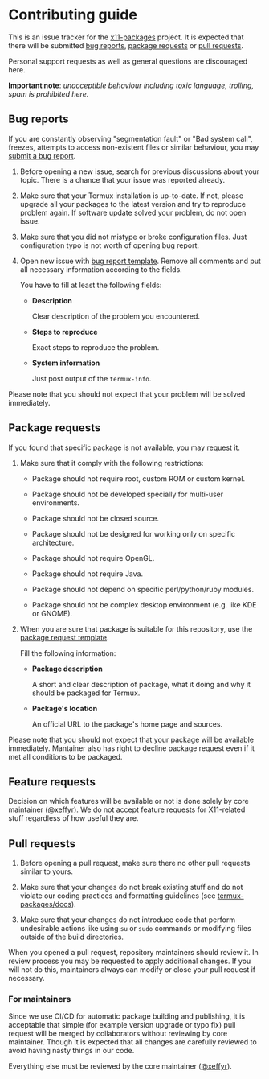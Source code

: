 # Contributing guide

This is an issue tracker for the [x11-packages] project. It is expected that
there will be submitted [bug reports](#bug-reports), [package requests](#package-requests)
or [pull requests](#pull-requests).

Personal support requests as well as general questions are discouraged here.

**Important note**: *unacceptible behaviour including toxic language, trolling,
spam is prohibited here.*

## Bug reports

If you are constantly observing "segmentation fault" or "Bad system call",
freezes, attempts to access non-existent files or similar behaviour, you
may [submit a bug report][bug-report-template].

1. Before opening a new issue, search for previous discussions about your topic.
There is a chance that your issue was reported already.

2. Make sure that your Termux installation is up-to-date. If not, please upgrade
all your packages to the latest version and try to reproduce problem again. If
software update solved your problem, do not open issue.

3. Make sure that you did not mistype or broke configuration files. Just
configuration typo is not worth of opening bug report.

4. Open new issue with [bug report template][bug-report-template]. Remove all
comments and put all necessary information according to the fields.

	You have to fill at least the following fields:

	- **Description**

		Clear description of the problem you encountered.

	- **Steps to reproduce**

		Exact steps to reproduce the problem.

	- **System information**

		Just post output of the `termux-info`.

Please note that you should not expect that your problem will be solved
immediately.

## Package requests

If you found that specific package is not available, you may [request](package-request-template)
it.

1. Make sure that it comply with the following restrictions:

	- Package should not require root, custom ROM or custom kernel.

	- Package should not be developed specially for multi-user environments.

	- Package should not be closed source.

	- Package should not be designed for working only on specific architecture.

	- Package should not require OpenGL.

	- Package should not require Java.

	- Package should not depend on specific perl/python/ruby modules.

	- Package should not be complex desktop environment (e.g. like KDE or GNOME).

2. When you are sure that package is suitable for this repository, use the
[package request template][package-request-template].

	Fill the following information:

	- **Package description**

		A short and clear description of package, what it doing and why it
		should be packaged for Termux.

	- **Package's location**

		An official URL to the package's home page and sources.

Please note that you should not expect that your package will be available
immediately. Mantainer also has right to decline package request even if it
met all conditions to be packaged.

## Feature requests

Decision on which features will be available or not is done solely by core
maintainer ([@xeffyr]). We do not accept feature requests for X11-related
stuff regardless of how useful they are.

## Pull requests

1. Before opening a pull request, make sure there no other pull requests similar
to yours.

2. Make sure that your changes do not break existing stuff and do not violate
our coding practices and formatting guidelines (see [termux-packages/docs]).

3. Make sure that your changes do not introduce code that perform undesirable
actions like using `su` or `sudo` commands or modifying files outside of the
build directories.

When you opened a pull request, repository maintainers should review it. In review
process you may be requested to apply additional changes. If you will not do this,
maintainers always can modify or close your pull request if necessary.

### For maintainers

Since we use CI/CD for automatic package building and publishing, it is acceptable
that simple (for example version upgrade or typo fix) pull request will be merged
by collaborators without reviewing by core maintainer. Though it is expected that
all changes are carefully reviewed to avoid having nasty things in our code.

Everything else must be reviewed by the core maintainer ([@xeffyr]).

[termux-packages]: <https://github.com/termux/termux-packages>
[termux-packages/docs]: <https://github.com/termux/termux-packages/tree/master/docs>
[x11-packages]: <https://github.com/termux/x11-packages>
[bug-report-template]: <https://github.com/termux/unstable-packages/issues/new?template=BUG_REPORT.md>
[package-request-template]: <https://github.com/termux/unstable-packages/issues/new?template=PACKAGE_REQUEST.md>
[@xeffyr]: <https://github.com/xeffyr>
